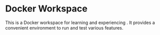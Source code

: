 # Docker Workspace

This is a Docker workspace for learning and experiencing .
It provides a convenient environment to run and test various features.
